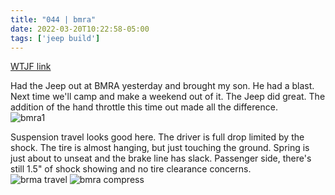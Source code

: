 ```yaml
---
title: "044 | bmra"
date: 2022-03-20T10:22:58-05:00
tags: ['jeep build']
---
```

[WTJF link](https://wranglertjforum.com/threads/prndls-tj-build-ii-the-green-one.55717/post-1085838)

Had the Jeep out at BMRA yesterday and brought my son. He had a blast. Next time we'll camp and make a weekend out of it. The Jeep did great. The addition of the hand throttle this time out made all the difference.  
![bmra1](/build-thread/img/bmra1.jpg) 

Suspension travel looks good here. The driver is full drop limited by the shock. The tire is almost hanging, but just touching the ground. Spring is just about to unseat and the brake line has slack. Passenger side, there's still 1.5" of shock showing and no tire clearance concerns.  
![brma travel](/build-thread/img/bmra2.jpg) 
![bmra compress](/build-thread/img/bmra3.jpg) 